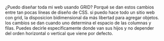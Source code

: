 ¿Puedo diseñar toda mi web usando GRID? Porqué se dan estos cambios entre tan pocas líneas de diseño de CSS.
si puedo hace todo un sitio web con grid, la disposicion bidimensional da más libertad para agregar objetos.
los cambios se dan cuando uno determina el espacio de las columnas y filas. Puedes decirle especificamente donde van sus hijos y no depender del orden horizontal o vertical que viene por defecto.
